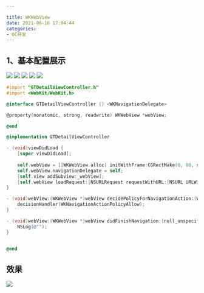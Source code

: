 ```yaml
---

title: WKWebView
date: 2021-06-16 17:04:44
categories: 
- OC开发
---
```


## 1、基本配置展示

<img src="https://gitee.com/molushu/blog-gallery-1/raw/master/img/20210616180128.png">



<img src="https://gitee.com/molushu/blog-gallery-1/raw/master/img/20210616180609.png">

<img src="https://gitee.com/molushu/blog-gallery-1/raw/master/img/20210616180922.png">

<img src="https://gitee.com/molushu/blog-gallery-1/raw/master/img/2480E7FF-6C91-4689-A714-204B4451C4C8.png">

<img src="https://gitee.com/molushu/blog-gallery-1/raw/master/img/66188906-D513-4E45-B49F-D1EB0362DAD5.png">



```objective-c
#import "GTDetailViewController.h"
#import <WebKit/WebKit.h>

@interface GTDetailViewController () <WKNavigationDelegate>

@property(nonatomic, strong, readwrite) WKWebView *webView;

@end

@implementation GTDetailViewController

- (void)viewDidLoad {
    [super viewDidLoad];
    
    self.webView = [[WKWebView alloc] initWithFrame:CGRectMake(0, 80, self.view.frame.size.width, self.view.frame.size.height - 88)];
    self.webView.navigationDelegate = self;
    [self.view addSubview:_webView];
    [self.webView loadRequest:[NSURLRequest requestWithURL:[NSURL URLWithString:@"https://www.baidu.com"]]];
}

- (void)webView:(WKWebView *)webView decidePolicyForNavigationAction:(WKNavigationAction *)navigationAction decisionHandler:(void (^)(WKNavigationActionPolicy))decisionHandler {
    decisionHandler(WKNavigationActionPolicyAllow);
}

- (void)webView:(WKWebView *)webView didFinishNavigation:(null_unspecified WKNavigation *)navigation {
    NSLog(@"");
}


@end
```



## 效果

<img src="https://gitee.com/molushu/blog-gallery-1/raw/master/img/20210616182111.png">
